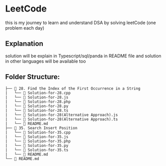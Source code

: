 # LeetCode

this is my journey to learn and understand DSA by solving leetCode (one problem each day)

## Explanation
solution will be explain in Typescript/sql/panda in README file and solution in other languages will be available too

## Folder Structure:

```
├── 📂 28. Find the Index of the First Occurrence in a String
|   └── 📄 Solution-for-28.cpp
|   └── 📄 Solution-for-28.js
|   └── 📄 Solution-for-28.php
|   └── 📄 Solution-for-28.py
|   └── 📄 Solution-for-28.ts
|   └── 📄 Solution-for-28(Alternative Approach).js
|   └── 📄 Solution-for-28(Alternative Approach).ts
|   └── 📄 README.md
├── 📂 35. Search Insert Position
|   └── 📄 Solution-for-35.cpp
|   └── 📄 Solution-for-35.js
|   └── 📄 Solution-for-35.php
|   └── 📄 Solution-for-35.py
|   └── 📄 Solution-for-35.ts
|   └── 📄 README.md
└── 📄 README.md
```
